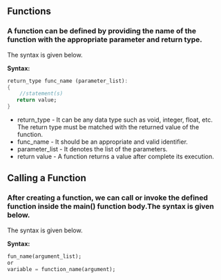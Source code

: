 ## Functions

### A function can be defined by providing the name of the function with the appropriate parameter and return type.

The syntax is given below.

**Syntax:**

```dart
return_type func_name (parameter_list):  
{  
    //statement(s)  
   return value;  
}  
```
* return_type - It can be any data type such as void, integer, float, etc. The return type must be matched with the returned value of the function.
* func_name - It should be an appropriate and valid identifier.
* parameter_list - It denotes the list of the parameters.
* return value - A function returns a value after complete its execution.

## Calling a Function
### After creating a function, we can call or invoke the defined function inside the main() function body.The syntax is given below.
The syntax is given below.

**Syntax:**

```dart
fun_name(argument_list);  
or  
variable = function_name(argument);  
```
